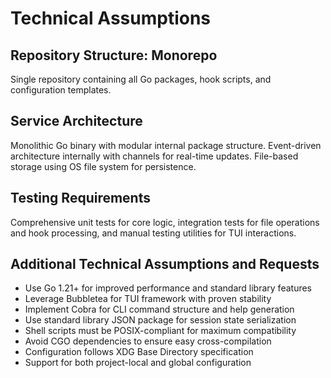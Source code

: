 # Technical Assumptions

## Repository Structure: Monorepo

Single repository containing all Go packages, hook scripts, and configuration templates.

## Service Architecture

Monolithic Go binary with modular internal package structure. Event-driven architecture internally with channels for real-time updates. File-based storage using OS file system for persistence.

## Testing Requirements

Comprehensive unit tests for core logic, integration tests for file operations and hook processing, and manual testing utilities for TUI interactions.

## Additional Technical Assumptions and Requests

- Use Go 1.21+ for improved performance and standard library features
- Leverage Bubbletea for TUI framework with proven stability
- Implement Cobra for CLI command structure and help generation
- Use standard library JSON package for session state serialization
- Shell scripts must be POSIX-compliant for maximum compatibility
- Avoid CGO dependencies to ensure easy cross-compilation
- Configuration follows XDG Base Directory specification
- Support for both project-local and global configuration
